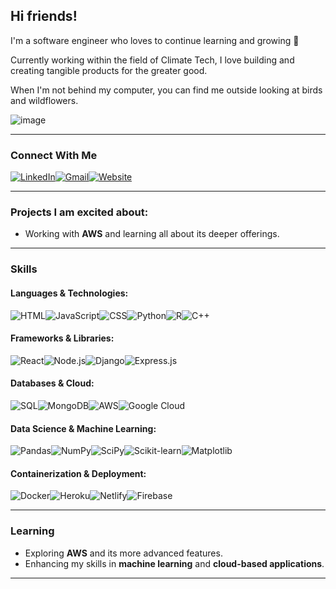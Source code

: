 ## Hi friends! 

I'm a software engineer who loves to continue learning and growing 🌱

Currently working within the field of Climate Tech, I love building and creating tangible products for the greater good.

When I'm not behind my computer, you can find me outside looking at birds and wildflowers.

![image](https://media.giphy.com/media/uSq127Uq8aGoJ4Mnvv/giphy.gif)

---

### Connect With Me

[![LinkedIn](https://custom-icon-badges.demolab.com/badge/LinkedIn-0A66C2?logo=linkedin-white&logoColor=fff)](https://www.linkedin.com/in/lindsey-dukles-3538a687/)[![Gmail](https://img.shields.io/badge/Gmail-D14836?logo=gmail&logoColor=white)](mailto:lindseydukles@gmail.com)[![Website](https://img.shields.io/website-up-down-green-red/http/shields.io.svg)](https://lindsey-dukles-portfolio.netlify.app/)

---

### Projects I am excited about:

- Working with **AWS** and learning all about its deeper offerings.

---

### Skills

#### Languages & Technologies:
![HTML](https://img.shields.io/badge/HTML5-E34F26?style=for-the-badge&logo=html5&logoColor=white)![JavaScript](https://img.shields.io/badge/JavaScript-323330?style=for-the-badge&logo=javascript&logoColor=F7DF1E)![CSS](https://img.shields.io/badge/CSS3-1572B6?style=for-the-badge&logo=css3&logoColor=white)![Python](https://img.shields.io/badge/Python-FFD43B?style=for-the-badge&logo=python&logoColor=blue)![R](https://img.shields.io/badge/r-%23276DC3.svg?style=for-the-badge&logo=r&logoColor=white)![C++](https://img.shields.io/badge/C++-00599C?style=for-the-badge&logo=cplusplus&logoColor=white)

#### Frameworks & Libraries:
![React](https://img.shields.io/badge/React-20232A?style=for-the-badge&logo=react&logoColor=61DAFB)![Node.js](https://img.shields.io/badge/node.js-6DA55F?style=for-the-badge&logo=node.js&logoColor=white)![Django](https://img.shields.io/badge/Django-092E20?style=for-the-badge&logo=django&logoColor=green)![Express.js](https://img.shields.io/badge/express.js-%23404d59.svg?style=for-the-badge&logo=express&logoColor=%2361DAFB)  

#### Databases & Cloud:
![SQL](https://img.shields.io/badge/Microsoft%20SQL%20Server-CC2927?style=for-the-badge&logo=microsoft%20sql%20server&logoColor=white)![MongoDB](https://img.shields.io/badge/MongoDB-47A248?style=for-the-badge&logo=mongodb&logoColor=white)![AWS](https://img.shields.io/badge/AWS-%23FF9900.svg?logo=amazon-web-services&logoColor=white)![Google Cloud](https://img.shields.io/badge/GoogleCloud-%234285F4.svg?style=for-the-badge&logo=google-cloud&logoColor=white)  

#### Data Science & Machine Learning:
![Pandas](https://img.shields.io/badge/pandas-%23150458.svg?style=for-the-badge&logo=pandas&logoColor=white)![NumPy](https://img.shields.io/badge/numpy-%23013243.svg?style=for-the-badge&logo=numpy&logoColor=white)![SciPy](https://img.shields.io/badge/SciPy-%230C55A5.svg?style=for-the-badge&logo=scipy&logoColor=%white)![Scikit-learn](https://img.shields.io/badge/scikit--learn-%23F7931E.svg?style=for-the-badge&logo=scikit-learn&logoColor=white)![Matplotlib](https://img.shields.io/badge/Matplotlib-%23ffffff.svg?style=for-the-badge&logo=Matplotlib&logoColor=black)

#### Containerization & Deployment:
![Docker](https://img.shields.io/badge/Docker-2496ED?logo=docker&logoColor=fff)![Heroku](https://img.shields.io/badge/heroku-%23430098.svg?style=for-the-badge&logo=heroku&logoColor=white)![Netlify](https://img.shields.io/badge/netlify-%23000000.svg?style=for-the-badge&logo=netlify&logoColor=#00C7B7)![Firebase](https://img.shields.io/badge/firebase-%23039BE5.svg?style=for-the-badge&logo=firebase)  

---

### Learning

- Exploring **AWS** and its more advanced features.
- Enhancing my skills in **machine learning** and **cloud-based applications**.

---

[1]: https://www.linkedin.com/in/lindsey-dukles-3538a687/  
[2]: mailto:lindseydukles@gmail.com  
[3]: https://lindsey-dukles-portfolio.netlify.app/
